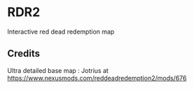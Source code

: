 # RDR2
Interactive red dead redemption map

## Credits
Ultra detailed base map : Jotrius at https://www.nexusmods.com/reddeadredemption2/mods/676
